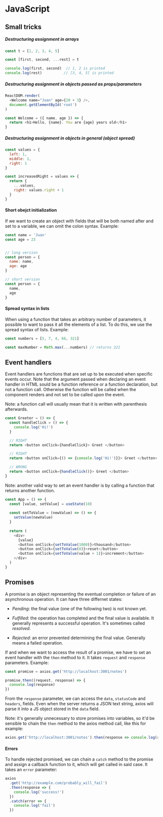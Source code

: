 # JavaScript

## Small tricks

##### Destructuring assignment in arrays

```javascript
const t = [1, 2, 3, 4, 5]

const [first, second, ...rest] = t

console.log(first, second)  // 1, 2 is printed
console.log(rest)          // [3, 4, 5] is printed
```

##### Destructuring assignment in objects passed as props/parameters

```javascript
ReactDOM.render(
  <Welcome name="Juan" age={20 + 3} />,
  document.getElementById('root')
)

const Welcome = ({ name, age }) => {
  return <h1>Hello, {name}. You are {age} years old</h1>
}
```

##### Destructuring assignment in objects in general (object spread)

```javascript
const values = {
  left: 1,
  middle: 1,
  right: 1
}

const increasedRight = values => {
  return {
    ...values,
    right: values.right + 1
  }
}
```

#### Short obejct initialization

If we want to create an object with fields that will be both named after and set to a variable, we can omit the colon syntax. Example:

```javascript
const name = 'Juan'
const age = 23


// long version
const person = {
  name: name,
  age: age
}

// short version
const person = {
  name,
  age
}
```

#### Spread syntax in lists

When using a function that takes an arbitrary number of parameters, it possible to want to pass it all the elements of a list. To do this, we use the spread syntax of lists. Example:

```javascript
const numbers = [5, 7, 4, 66, 321]

const maxNumber = Math.max(...numbers) // returns 321
```


## Event handlers

Event handlers are functions that are set up to be executed when specific events occur. Note that the argument passed when declaring an event handler in HTML sould be a function reference or a function declaration, but not a function call. Otherwise the function will be called when the component renders and not set to be called upon the event.

Note: a function call will usually mean that it is written with parenthesis afterwards.

```javascript
const Greeter = () => {
  const handleClick = () => {
    console.log('Hi!')
  }

  // RIGHT
  return <button onClick={handleClick}> Greet </button>

  // RIGHT
  return <button onClick={() => {console.log('Hi!')}}> Greet </button>

  // WRONG
  return <button onClick={handleClick()}> Greet </button>
}
```

Note: another valid way to set an event handler is by calling a function that returns another function.

```javascript
const App = () => {
  const [value, setValue] = useState(10)
  
  const setToValue = (newValue) => () => {
    setValue(newValue)
  }
  
  return (
    <div>
      {value}
      <button onClick={setToValue(1000)}>thousand</button>
      <button onClick={setToValue(0)}>reset</button>
      <button onClick={setToValue(value + 1)}>increment</button>
    </div>
  )
}
```

## Promises

A promise is an object representing the eventual completion or failure of an asynchronous operation. It can have three differnet states:

* *Pending*: the final value (one of the following two) is not known yet.

* *Fulfilled*: the operation has completed and the final value is available. It generally represents a successful operation. It's sometimes called *resolved*.

* *Rejected*: an error prevented determining the final value. Generally means a failed operation.

If and when we want to access the result of a promise, we have to set an event handler with the `then` method to it. It takes `request` and `response` parameters. Example:

```javascript
const promise = axios.get('http://localhost:3001/notes')

promise.then((request, response) => {
  console.log(response)
})
```

From the `response` parameter, we can access the `data`, `statusCode` and `headers`, fields. Even when the server returns a JSON text string, axios will parse it into a JS object stored in the `data` field.

Note: it's generally unnecessary to store promises into variables, so it'd be sensible to chain the `then` method to the axios method call, like this for example:

```javascript
axios.get('http://localhost:3001/notes').then(response => console.log(response.data))
```

#### Errors

To handle rejected promised, we can chain a `catch` method to the promise and assign a callback function to it, which will get called in said case. It takes an `error` parameter:

```javascript
axios
  .get('http://example.com/probably_will_fail')
  .then(response => {
    console.log('success!')
  })
  .catch(error => {
    console.log('fail')
  })

```
